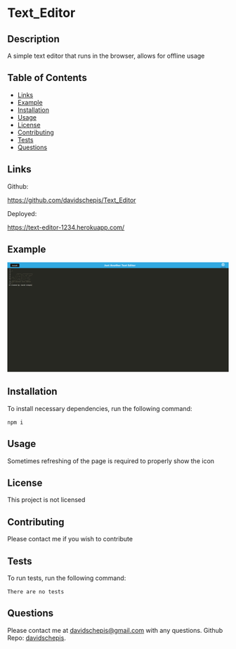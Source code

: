 # Text_Editor

## Description
A simple text editor that runs in the browser, allows for offline usage

## Table of Contents

- [Links](#links)
- [Example](#example)
- [Installation](#installation)
- [Usage](#usage)
- [License](#license)
- [Contributing](#contributing)
- [Tests](#tests)
- [Questions](#questions)

 ## Links
Github:

https://github.com/davidschepis/Text_Editor

Deployed:

https://text-editor-1234.herokuapp.com/

 ## Example
![Screenshot](screenshot.png)

 ## Installation
To install necessary dependencies, run the following command:

```
npm i
```

 ## Usage
Sometimes refreshing of the page is required to properly show the icon

 ## License
This project is not licensed

 ## Contributing
Please contact me if you wish to contribute

 ## Tests
To run tests, run the following command:

```
There are no tests
```

 ## Questions
Please contact me at [davidschepis@gmail.com](mailto:davidschepis@gmail.com) with any questions.
Github Repo: [davidschepis](https://github.com/davidschepis).
